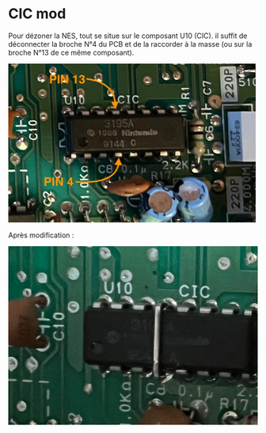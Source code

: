 # CIC mod

Pour dézoner la NES, tout se situe sur le composant U10 (CIC). il suffit de déconnecter
la broche N°4 du PCB et de la raccorder à la masse (ou sur la broche N°13 de ce même composant).

![CIC](cic.jpeg)

Après modification :

![CIC modded](cic_modded.jpeg)

